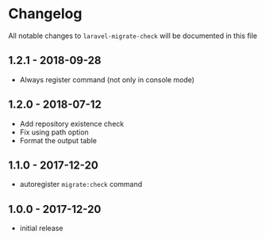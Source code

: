 # Changelog

All notable changes to `laravel-migrate-check` will be documented in this file

## 1.2.1 - 2018-09-28

- Always register command (not only in console mode)

## 1.2.0 - 2018-07-12

- Add repository existence check
- Fix using path option
- Format the output table

## 1.1.0 - 2017-12-20

- autoregister `migrate:check` command

## 1.0.0 - 2017-12-20

- initial release
